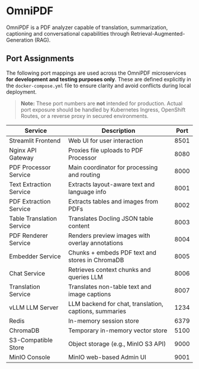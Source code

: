 # OmniPDF

OmniPDF is a PDF analyzer capable of translation, summarization, captioning and conversational capabilities through Retrieval-Augmented-Generation (RAG). 

## Port Assignments

The following port mappings are used across the OmniPDF microservices **for development and testing purposes only**. These are defined explicitly in the `docker-compose.yml` file to ensure clarity and avoid conflicts during local deployment.

> **Note:** These port numbers are **not** intended for production. Actual port exposure should be handled by Kubernetes Ingress, OpenShift Routes, or a reverse proxy in secured environments.

| Service                   | Description                                            | Port  |
|---------------------------|--------------------------------------------------------|--------|
| Streamlit Frontend        | Web UI for user interaction                            | 8501   |
| Nginx API Gateway         | Proxies file uploads to PDF Processor                  | 8080   |
| PDF Processor Service     | Main coordinator for processing and routing            | 8000   |
| Text Extraction Service   | Extracts layout-aware text and language info           | 8001   |
| PDF Extraction Service    | Extracts tables and images from PDFs                   | 8002   |
| Table Translation Service | Translates Docling JSON table content                  | 8003   |
| PDF Renderer Service      | Renders preview images with overlay annotations        | 8004   |
| Embedder Service          | Chunks + embeds PDF text and stores in ChromaDB        | 8005   |
| Chat Service              | Retrieves context chunks and queries LLM               | 8006   |
| Translation Service       | Translates non-table text and image captions           | 8007   |
| vLLM LLM Server           | LLM backend for chat, translation, captions, summaries | 1234   |
| Redis                     | In-memory session store                                | 6379   |
| ChromaDB                  | Temporary in-memory vector store                       | 5100   |
| S3-Compatible Store       | Object storage (e.g., MinIO S3 API)                    | 9000   |
| MinIO Console             | MinIO web-based Admin UI                               | 9001   |
